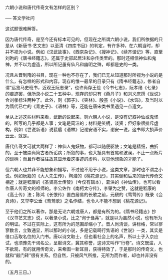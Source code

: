 六朝小说和唐代传奇文有怎样的区别？

── 答文学社问

  

这试题很难解答。

因为唐代传奇，是至今还有标本可见的，但现在之所谓六朝小说，我们所依据的只是从《新唐书·艺文志》以至清《四库书目》的判定，有许多种，在六朝当时，却并不视为小说。例如《汉武故事》、《西京杂记》、《搜神记》、《续齐谐记》等，直至刘昫的《唐书经籍志》，还属于史部起居注和杂传类里的。那时还相信神仙和鬼神，并不以为虚造，所以所记虽有仙凡和幽明之殊，却都是史的一类。

况且从晋到隋的书目，现在一种也不存在了，我们已无从知道那时所视为小说的是什么，有怎样的形式和内容。现存的惟一最早的目录只有《隋书经籍志》，修者自谓“远览马史班书，近观王阮志录”，也许尚存王俭《今书七志》，阮孝绪《七录》的痕迹罢，但所录小说二十五种中，现存的却只有《燕丹子》和刘义庆撰《世说》合刘孝标注两种了。此外，则《郭子》、《笑林》、殷芸《小说》、《水饰》，及当时以为隋代已亡的《青史子》、《语林》等，还能在唐宋类书里遇见一点遗文。

单从上述这些材料来看，武断的说起来，则六朝人小说，是没有记叙神仙或鬼怪的，所写的几乎都是人事；文笔是简洁的；材料是笑柄，谈资；但好象很排斥虚构，例如《世说新语》说裴启《语林》记谢安语不实，谢安一说，这书即大损声价云云，就是。

唐代传奇文可就大两样了：神仙人鬼妖物，都可以随便驱使；文笔是精细，曲折的，至于被崇尚简古者所诟病；所叙的事，也大抵具有首尾和波澜，不止一点断片的谈柄；而且作者往往故意显示着这事迹的虚构，以见他想象的才能了。

  

但六朝人也并非不能想象和描写，不过他不用于小说，这类文章，那时也不谓之小说。例如阮籍的《大人先生传》，陶潜的《桃花源记》，其实倒和后来的唐代传奇文相近；就是嵇康的《圣贤高士传赞》（今仅有辑本），葛洪的《神仙传》，也可以看作唐人传奇文的祖师的。李公佐作《南柯太守传》，李肇为之赞，这就是嵇康的《高士传》法；陈鸿《长恨传》置白居易的长歌之前，元稹的《莺莺传》既录《会真诗》，又举李公垂《莺莺歌》之名作结，也令人不能不想到《桃花源记》。

至于他们之所以著作，那是无论六朝或唐人，都是有所为的。《隋书经籍志》抄《汉书艺文志》说，以著录小说，比之“询于刍荛”，就是以为虽然小说，也有所为的明证。不过在实际上，这有所为的范围却缩小了。晋人尚清谈，讲标格，常以寥寥数言，立致通显，所以那时的小说，多是记载畸行隽语的《世说》一类，其实是借口舌取名位的入门书。唐以诗文取士，但也看社会上的名声，所以士子入京应试，也须豫先干谒名公，呈献诗文，冀其称誉，这诗文叫作“行卷”。诗文既滥，人不欲观，有的就用传奇文，来希图一新耳目，获得特效了，于是那时的传奇文，也就和“敲门砖”很有关系。但自然，只被风气所推，无所为而作者，却也并非没有的。

  

（五月三日。）